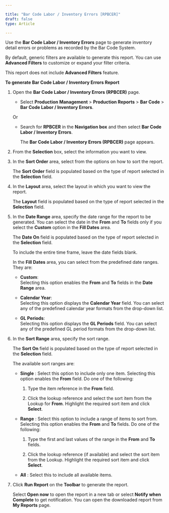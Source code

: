 ```yaml
---

title: "Bar Code Labor / Inventory Errors [RPBCER]"
draft: false
type: Article

---
```


Use the **Bar Code Labor / Inventory Errors** page to generate inventory detail errors or problems as recorded by the Bar Code System.

By default, generic filters are available to generate this report. You can use **Advanced Filters** to customize or expand your filter criteria.

This report does not include **Advanced Filters** feature.

**To generate Bar Code Labor / Inventory Errors Report**

1. Open the **Bar Code Labor / Inventory Errors (RPBCER)** page.

    - Select **Production Management** > **Production Reports** > **Bar Code** > **Bar Code Labor / Inventory Errors**.

    Or

    - Search for **RPBCER** in the **Navigation box** and then select **Bar Code Labor / Inventory Errors**.

        The **Bar Code Labor / Inventory Errors (RPBCER)** page appears.

2. From the **Selection** box, select the information you want to view.

3. In the **Sort Order** area, select from the options on how to sort the report.

    The **Sort Order** field is populated based on the type of report selected in the **Selection** field.

4. In the **Layout** area, select the layout in which you want to view the report.

    The **Layout** field is populated based on the type of report selected in the **Selection** field.

5. In the **Date Range** area, specify the date range for the report to be generated. You can select the date in the **From** and **To** fields only if you select the **Custom** option in the **Fill Dates** area.

    The **Date On** field is populated based on the type of report selected in the **Selection** field.

    To include the entire time frame, leave the date fields blank.

    In the **Fill Dates** area, you can select from the predefined date ranges. They are:

    - **Custom**:   
    Selecting this option enables the **From** and **To** fields in the **Date Range** area.

    - **Calendar Year**:   
    Selecting this option displays the **Calendar Year** field. You can select any of the predefined calendar year formats from the drop-down list.

    - **GL Periods**:   
    Selecting this option displays the **GL Periods** field. You can select any of the predefined GL period formats from the drop-down list.

6. In the **Sort Range** area, specify the sort range.

    The **Sort On** field is populated based on the type of report selected in the **Selection** field.

    The available sort ranges are:

    - **Single** : Select this option to include only one item. Selecting this option enables the **From** field. Do one of the following:

        1. Type the item reference in the **From** field.

        2. Click the lookup reference and select the sort item from the Lookup for **From**. Highlight the required sort item and click **Select**.

    - **Range** : Select this option to include a range of items to sort from. Selecting this option enables the **From** and **To** fields. Do one of the following:

        1. Type the first and last values of the range in the **From** and **To** fields.

        2. Click the lookup reference (if available) and select the sort item from the Lookup. Highlight the required sort item and click **Select**.

    - **All** : Select this to include all available items.

7. Click **Run Report** on the **Toolbar** to generate the report.

    Select **Open now** to open the report in a new tab or select **Notify when Complete** to get notification. You can open the downloaded report from **My Reports** page.

​